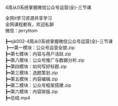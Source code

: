 4周从0系统掌握微信公众号运营(全)-三节课

全网it学习资源共享学习<br>全网课程都有，欢迎私聊<br>微信：jerryttom<br>

┣━sjk002-4周从0系统掌握微信公众号运营(全)-三节课<br> ┣━第一模块：公众号运营全貌.zip<br> ┣━第七模块：内容与用户活跃.zip<br> ┣━第八模块：公众号推广与数据分析.zip<br> ┣━第四模块：如何写好标题.zip<br> ┣━第三模块：选题策划.zip<br> ┣━第五模块：内容编辑.zip<br> ┣━第二模块：公众号框架搭建.zip<br> ┣━第六模块：内容排版.zip<br> ┣━总结.mp4